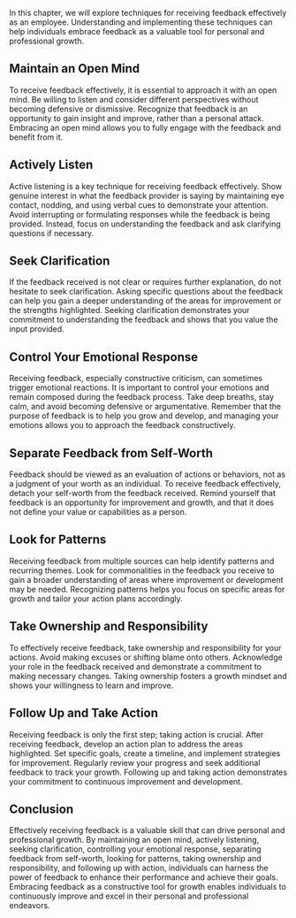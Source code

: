 
In this chapter, we will explore techniques for receiving feedback effectively as an employee. Understanding and implementing these techniques can help individuals embrace feedback as a valuable tool for personal and professional growth.

Maintain an Open Mind
---------------------

To receive feedback effectively, it is essential to approach it with an open mind. Be willing to listen and consider different perspectives without becoming defensive or dismissive. Recognize that feedback is an opportunity to gain insight and improve, rather than a personal attack. Embracing an open mind allows you to fully engage with the feedback and benefit from it.

Actively Listen
---------------

Active listening is a key technique for receiving feedback effectively. Show genuine interest in what the feedback provider is saying by maintaining eye contact, nodding, and using verbal cues to demonstrate your attention. Avoid interrupting or formulating responses while the feedback is being provided. Instead, focus on understanding the feedback and ask clarifying questions if necessary.

Seek Clarification
------------------

If the feedback received is not clear or requires further explanation, do not hesitate to seek clarification. Asking specific questions about the feedback can help you gain a deeper understanding of the areas for improvement or the strengths highlighted. Seeking clarification demonstrates your commitment to understanding the feedback and shows that you value the input provided.

Control Your Emotional Response
-------------------------------

Receiving feedback, especially constructive criticism, can sometimes trigger emotional reactions. It is important to control your emotions and remain composed during the feedback process. Take deep breaths, stay calm, and avoid becoming defensive or argumentative. Remember that the purpose of feedback is to help you grow and develop, and managing your emotions allows you to approach the feedback constructively.

Separate Feedback from Self-Worth
---------------------------------

Feedback should be viewed as an evaluation of actions or behaviors, not as a judgment of your worth as an individual. To receive feedback effectively, detach your self-worth from the feedback received. Remind yourself that feedback is an opportunity for improvement and growth, and that it does not define your value or capabilities as a person.

Look for Patterns
-----------------

Receiving feedback from multiple sources can help identify patterns and recurring themes. Look for commonalities in the feedback you receive to gain a broader understanding of areas where improvement or development may be needed. Recognizing patterns helps you focus on specific areas for growth and tailor your action plans accordingly.

Take Ownership and Responsibility
---------------------------------

To effectively receive feedback, take ownership and responsibility for your actions. Avoid making excuses or shifting blame onto others. Acknowledge your role in the feedback received and demonstrate a commitment to making necessary changes. Taking ownership fosters a growth mindset and shows your willingness to learn and improve.

Follow Up and Take Action
-------------------------

Receiving feedback is only the first step; taking action is crucial. After receiving feedback, develop an action plan to address the areas highlighted. Set specific goals, create a timeline, and implement strategies for improvement. Regularly review your progress and seek additional feedback to track your growth. Following up and taking action demonstrates your commitment to continuous improvement and development.

Conclusion
----------

Effectively receiving feedback is a valuable skill that can drive personal and professional growth. By maintaining an open mind, actively listening, seeking clarification, controlling your emotional response, separating feedback from self-worth, looking for patterns, taking ownership and responsibility, and following up with action, individuals can harness the power of feedback to enhance their performance and achieve their goals. Embracing feedback as a constructive tool for growth enables individuals to continuously improve and excel in their personal and professional endeavors.
